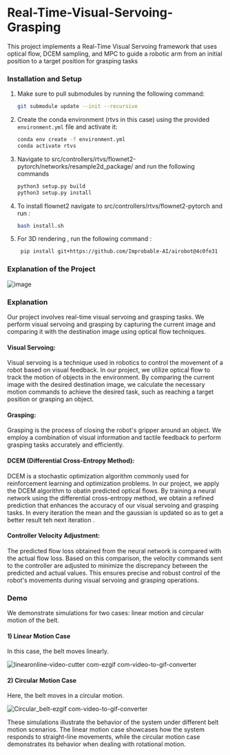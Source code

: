 # Real-Time-Visual-Servoing-Grasping
This project implements a Real-Time Visual Servoing framework that uses optical flow, DCEM sampling, and MPC to guide a robotic arm from an initial position to a target position for grasping tasks

### Installation and Setup

1. Make sure to pull submodules by running the following command:
   ```bash
   git submodule update --init --recursive

2. Create the conda environment (rtvs in this case) using the provided `environment.yml` file and activate it:
   
   ```bash
   conda env create -f environment.yml
   conda activate rtvs

3. Navigate to src/controllers/rtvs/flownet2-pytorch/networks/resample2d_package/ and run the following commands
   
   ```bash
   python3 setup.py build
   python3 setup.py install

4. To install flownet2 navigate to src/controllers/rtvs/flownet2-pytorch and run :
   ```bash
   bash install.sh
   
5. For 3D rendering , run the following command :
 
   ```bash
    pip install git+https://github.com/Improbable-AI/airobot@4c0fe31

### Explanation of the Project

![image](https://github.com/AniruthSuresh/Real-Time-Visual-Servoing-Grasping/assets/137063103/f09d22dd-c5a4-41d8-adf4-135916f2d70a)

### Explanation

Our project involves real-time visual servoing and grasping tasks. We perform visual servoing and grasping by capturing the current image and comparing it with the destination image using optical flow techniques.

#### Visual Servoing:
Visual servoing is a technique used in robotics to control the movement of a robot based on visual feedback. In our project, we utilize optical flow to track the motion of objects in the environment. By comparing the current image with the desired destination image, we calculate the necessary motion commands to achieve the desired task, such as reaching a target position or grasping an object.

#### Grasping:
Grasping is the process of closing the robot's gripper around an object. We employ a combination of visual information and tactile feedback to perform grasping tasks accurately and efficiently.

#### DCEM (Differential Cross-Entropy Method):
DCEM is a stochastic optimization algorithm commonly used for reinforcement learning and optimization problems. In our project, we apply the DCEM algorithm to obatin predicted optical flows. By training a neural network using the differential cross-entropy method, we obtain a refined prediction that enhances the accuracy of our visual servoing and grasping tasks. In every iteration the mean and the gaussian is updated so as to get a better result teh next iteration .

#### Controller Velocity Adjustment:
The predicted flow loss obtained from the neural network is compared with the actual flow loss. Based on this comparison, the velocity commands sent to the controller are adjusted to minimize the discrepancy between the predicted and actual values. This ensures precise and robust control of the robot's movements during visual servoing and grasping operations.


### Demo

We demonstrate simulations for two cases: linear motion and circular motion of the belt.

#### 1) Linear Motion Case
In this case, the belt moves linearly.

![linearonline-video-cutter com-ezgif com-video-to-gif-converter](https://github.com/AniruthSuresh/Real-Time-Visual-Servoing-Grasping/assets/137063103/72a05d35-e348-4c68-a842-12ab26c73918)


#### 2) Circular Motion Case
Here, the belt moves in a circular motion.

![Circular_belt-ezgif com-video-to-gif-converter](https://github.com/AniruthSuresh/Real-Time-Visual-Servoing-Grasping/assets/137063103/630c88d0-c41a-4ec9-89b0-081d0249d9e0)

These simulations illustrate the behavior of the system under different belt motion scenarios. The linear motion case showcases how the system responds to straight-line movements, while the circular motion case demonstrates its behavior when dealing with rotational motion.


